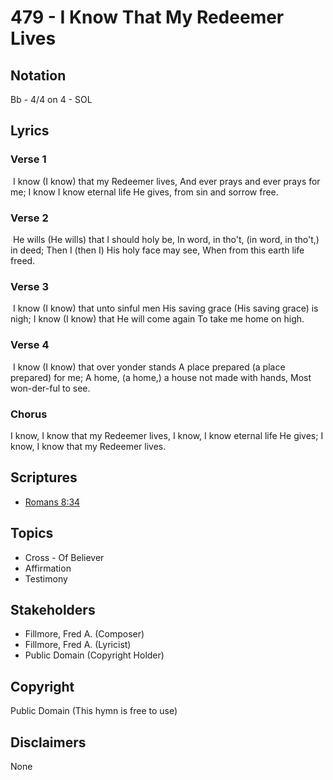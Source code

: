 # 479 - I Know That My Redeemer Lives

## Notation

Bb - 4/4 on 4 - SOL

## Lyrics

### Verse 1

 I know (I know) that my Redeemer lives, And ever prays and ever prays for me; I know I know eternal life He gives, from sin and sorrow free.

### Verse 2

 He wills (He wills) that I should holy be, In word, in tho't, (in word, in tho't,) in deed; Then I (then I) His holy face may see, When from this earth life freed.

### Verse 3

 I know (I know) that unto sinful men His saving grace (His saving grace) is nigh; I know (I know) that He will come again To take me home on high.

### Verse 4

 I know (I know) that over yonder stands A place prepared (a place prepared) for me; A home, (a home,) a house not made with hands, Most won-der-ful to see.

### Chorus

I know, I know that my Redeemer lives, I know, I know eternal life He gives; I know, I know that my Redeemer lives.


## Scriptures

- [Romans 8:34](https://www.biblegateway.com/passage/?search=Romans%208%3A34)

## Topics

- Cross - Of Believer
- Affirmation
- Testimony

## Stakeholders

- Fillmore, Fred A. (Composer)
- Fillmore, Fred A. (Lyricist)
- Public Domain (Copyright Holder)

## Copyright

Public Domain
(This hymn is free to use)

## Disclaimers

None


